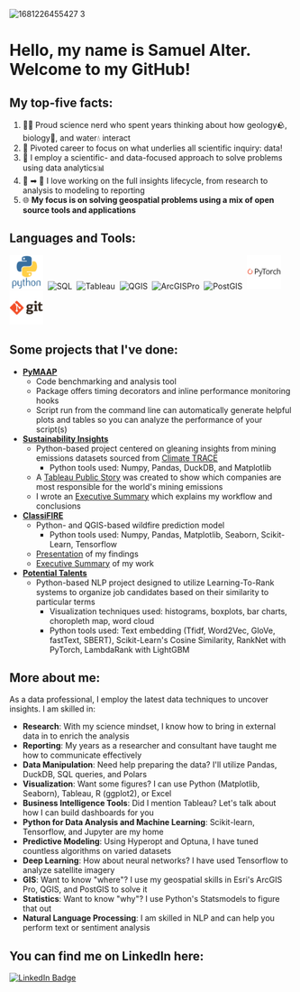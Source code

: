 ![1681226455427 3](https://github.com/user-attachments/assets/53ecab60-03b4-43db-b693-50319556910c)
# Hello, my name is Samuel Alter. Welcome to my GitHub!

## My top-five facts:
1. 👨‍🔬 Proud science nerd who spent years thinking about how geology🪨, biology🌳, and water💧 interact
2. 🔄 Pivoted career to focus on what underlies all scientific inquiry: data!
3. 🧪 I employ a scientific- and data-focused approach to solve problems using data analytics📊
4. 🐣 ➡ 🦅 I love working on the full insights lifecycle, from research to analysis to modeling to reporting
5. 🌐 **My focus is on solving geospatial problems using a mix of open source tools and applications**

## Languages and Tools:
<div>
  <img src="https://github.com/devicons/devicon/blob/master/icons/python/python-original-wordmark.svg" title="Python" alt="Python" width="60" height="60"/>&nbsp;
  <img src="https://www.svgrepo.com/show/110472/sql-file-symbol.svg" title="SQL"  alt="SQL" width="60" height="60"/>&nbsp;
  <img src="https://logodix.com/logo/673983.png" title="Tableau"  alt="Tableau" width="120" height="60"/>&nbsp;
  <img src="https://qgis.org/styleguide/visual/qgis-icon64.svg" title="QGIS" alt="QGIS" width="60" height="60"/>&nbsp;
  <img src="https://3.bp.blogspot.com/-kk809YRlqyo/WSE4an1woBI/AAAAAAAAAS4/bR35EIPN5LIQc8iZ-t3KiGsSNZ3_lGd6wCLcB/s1600/ArcGIS-Pro.png" title="ArcGISPro" alt="ArcGISPro" width="60" height="60"/>&nbsp;
  <img src="https://www.postgis.us/presentations/images/postgis-logo_trans.png" title="PostGIS" alt="PostGIS" width="120" height="60"/>&nbsp;
  <img src="https://github.com/devicons/devicon/blob/master/icons/pytorch/pytorch-original-wordmark.svg" title="PyTorch" alt="PyTorch" width="60" height="60"/>&nbsp;
  <img src="https://github.com/devicons/devicon/blob/master/icons/git/git-original-wordmark.svg" title="Git" alt="Git" width="60" height="60"/>&nbsp;
</div>

## Some projects that I've done:
* **[PyMAAP](https://pypi.org/project/pymaap/#description)**
  * Code benchmarking and analysis tool
  * Package offers timing decorators and inline performance monitoring hooks
  * Script run from the command line can automatically generate helpful plots and tables so you can analyze the performance of your script(s)
* **[Sustainability Insights](https://github.com/sralter/sustainability_insights)**
  * Python-based project centered on gleaning insights from mining emissions datasets sourced from [Climate TRACE](https://climatetrace.org/)
    * Python tools used: Numpy, Pandas, DuckDB, and Matplotlib
  * A [Tableau Public Story](https://public.tableau.com/app/profile/samuel.alter/viz/sustainability_analysis/EmissionsAnalysis) was created to show which companies are most responsible for the world's mining emissions
  * I wrote an [Executive Summary](https://www.linkedin.com/in/samuel-alter/overlay/1726768921738/single-media-viewer/?profileId=ACoAABRAg8sBgm6OaYCu2FGf2KtuIkIfdT1tMC8) which explains my workflow and conclusions
* **[ClassiFIRE](https://github.com/sralter/classifire)**
  * Python- and QGIS-based wildfire prediction model
    * Python tools used: Numpy, Pandas, Matplotlib, Seaborn, Scikit-Learn, Tensorflow
  * [Presentation](https://www.linkedin.com/in/samuel-alter/details/featured/1635523177824/single-media-viewer/?profileId=ACoAABRAg8sBgm6OaYCu2FGf2KtuIkIfdT1tMC8) of my findings
  * [Executive Summary](https://www.linkedin.com/in/samuel-alter/details/featured/1635523177788/single-media-viewer/?profileId=ACoAABRAg8sBgm6OaYCu2FGf2KtuIkIfdT1tMC8) of my work
* **[Potential Talents](https://github.com/sralter/potential_talents)**
  * Python-based NLP project designed to utilize Learning-To-Rank systems to organize job candidates based on their similarity to particular terms
    * Visualization techniques used: histograms, boxplots, bar charts, choropleth map, word cloud
    * Python tools used: Text embedding (Tfidf, Word2Vec, GloVe, fastText, SBERT), Scikit-Learn's Cosine Similarity, RankNet with PyTorch, LambdaRank with LightGBM

## More about me:
As a data professional, I employ the latest data techniques to uncover insights. I am skilled in:
* **Research**: With my science mindset, I know how to bring in external data in to enrich the analysis
* **Reporting**: My years as a researcher and consultant have taught me how to communicate effectively
* **Data Manipulation**: Need help preparing the data? I'll utilize Pandas, DuckDB, SQL queries, and Polars
* **Visualization**: Want some figures? I can use Python (Matplotlib, Seaborn), Tableau, R (ggplot2), or Excel
* **Business Intelligence Tools**: Did I mention Tableau? Let's talk about how I can build dashboards for you
* **Python for Data Analysis and Machine Learning**: Scikit-learn, Tensorflow, and Jupyter are my home
* **Predictive Modeling**: Using Hyperopt and Optuna, I have tuned countless algorithms on varied datasets
* **Deep Learning**: How about neural networks? I have used Tensorflow to analyze satellite imagery
* **GIS**: Want to know "where"? I use my geospatial skills in Esri's ArcGIS Pro, QGIS, and PostGIS to solve it
* **Statistics**: Want to know "why"? I use Python's Statsmodels to figure that out
* **Natural Language Processing**: I am skilled in NLP and can help you perform text or sentiment analysis

## You can find me on LinkedIn here:
</div>
  <a href="https://www.linkedin.com/in/samuel-alter/">
    <img src="https://img.shields.io/badge/LinkedIn-blue?style=for-the-badge&logo=linkedin&logoColor=white" alt="LinkedIn Badge"/>
  </a>
</div>

<!--
**sralter/sralter** is a ✨ _special_ ✨ repository because its `README.md` (this file) appears on your GitHub profile.

## Cool Gif:
https://i.giphy.com/media/v1.Y2lkPTc5MGI3NjExeGdnNWxxcGxwcGN6M3NxazJ2bDh5dm9wdXppZnZpMG8zZHA5d29xbCZlcD12MV9pbnRlcm5hbF9naWZfYnlfaWQmY3Q9Zw/bXhiABcqQGT3W/giphy-downsized-large.gif


<div id="under construction" align="center">
  🚧 This readme is under construction! 🚧
</div>

![1681226455427](https://github.com/user-attachments/assets/53557569-2934-4dd9-a1e8-e7b7742755cb)
![1681226455427 3](https://github.com/user-attachments/assets/646a41bb-5d17-4a62-a5bf-e23dbb5ee0a6)


Here are some ideas to get you started:

- 🔭 I’m currently working on ...
- 🌱 I’m currently learning ...
- 👯 I’m looking to collaborate on ...
- 🤔 I’m looking for help with ...
- 💬 Ask me about ...
- 📫 How to reach me: ...
- 😄 Pronouns: ...
- ⚡ Fun fact: ...
-->

